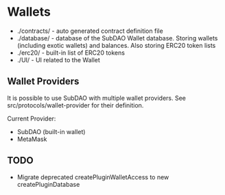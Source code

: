 # Wallets

- ./contracts/ - auto generated contract definition file
- ./database/ - database of the SubDAO Wallet database. Storing wallets (including exotic wallets) and balances. Also storing ERC20 token lists
- ./erc20/ - built-in list of ERC20 tokens
- ./UI/ - UI related to the Wallet

## Wallet Providers

It is possible to use SubDAO with multiple wallet providers. See src/protocols/wallet-provider for their definition.

Current Provider:

- SubDAO (built-in wallet)
- MetaMask

## TODO

- Migrate deprecated createPluginWalletAccess to new createPluginDatabase
